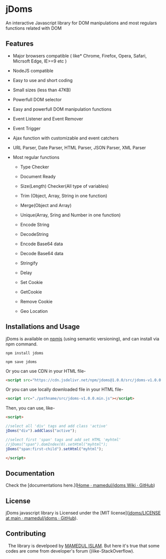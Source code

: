 # jDoms

An interactive Javascript library for DOM manipulations and most regulars functions related with DOM

## Features

* Major browsers compatible ( like* Chrome, Firefox, Opera, Safari, Micrsoft Edge, IE>=9 etc )

* NodeJS compatible

* Easy to use and short coding

* Small sizes (less than 47KB)

* Powerfull DOM selector

* Easy and powerfull DOM manipulation functions

* Event Listener and Event Remover

* Event Trigger

* Ajax function with customizable and event catchers

* URL Parser, Date Parser, HTML Parser,  JSON Parser,  XML Parser

* Most regular functions
  
  * Type Checker
  
  * Document Ready
  
  * Size(Length) Checker(All type of variables)
  
  * Trim (Object, Array, String in one function)
  
  * Merge(Object and Array)
  
  * Unique(Array, Sring and Number in one function)
  
  * Encode String
  
  * DecodeString
  
  * Encode Base64 data
  
  * Decode Base64 data
  
  * Stringify
  
  * Delay
  
  * Set Cookie
  
  * GetCookie
  
  * Remove Cookie
  
  * Geo Location



## Installations and Usage

jDoms is available on [npmjs](https://www.npmjs.com/package/jdoms) (using semantic versioning), and can install via npm command.

```
npm install jdoms
```

```
npm save jdoms
```

Or you can use CDN in your HTML file-

```html
<script src="https://cdn.jsdelivr.net/npm/jdoms@1.0.0/src/jdoms-v1.0.0.min.js""></script>
```

Or you can use locally downloaded file in your HTML file-

```html
<script src="./pathname/src/jdoms-v1.0.0.min.js"></script>
```



Then, you can use, like-

```html
<script>

//select all 'div' tags and add class 'active'
jDoms("div").addClass("active");

//select first 'span' tags and add set HTML 'myhtml'
//jDoms("span").domIndex(0).setHtml("myhtml");
jDoms("span:first-child").setHtml("myhtml");

</script>
```



## Documentation

Check the [documentations here.]([Home · mamedul/jdoms Wiki · GitHub](https://github.com/mamedul/jdoms/wiki))



## License

jDoms javascript library is Licensed under the [MIT license]([jdoms/LICENSE at main · mamedul/jdoms · GitHub](https://github.com/mamedul/jdoms/blob/master/LICENSE)).



## Contributing

  The library is develpoed by [MAMEDUL ISLAM](https://mamedul.github.io). But here it's true that some codes are come from developer's forum ()like-StackOverflow).
